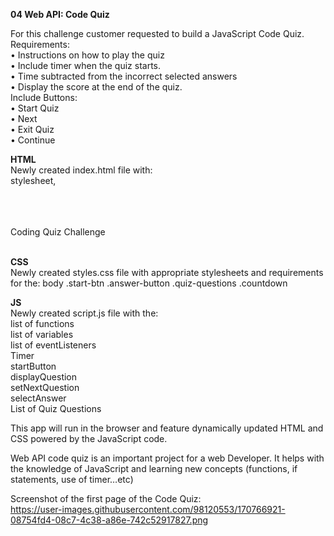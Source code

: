 <strong>04 Web API: Code Quiz</strong><br>

For this challenge customer requested to build a JavaScript Code Quiz.<br>
Requirements:<br>
• Instructions on how to play the quiz<br>
• Include timer when the quiz starts.<br>
• Time subtracted from the incorrect selected answers<br>
• Display the score at the end of the quiz.<br>
Include Buttons:<br>
	• Start Quiz<br>
	• Next<br>
	• Exit Quiz<br>
	• Continue<br>
		      
<strong>HTML</strong><br>
Newly created index.html file with:<br>
stylesheet<links>,<br>
<body><br>
<div class="questions-container"><br>
<div class="quiz_title"><br>
Coding Quiz Challenge<br>
<script>/Assets/script.js"></script><br>

<strong>CSS</strong><br>
Newly created styles.css file with appropriate stylesheets and requirements for the:
body .start-btn .answer-button .quiz-questions .countdown 

<strong>JS</strong><br>
Newly created script.js file with the:<br>
list of functions<br>
list of variables<br>
list of eventListeners<br>
Timer<br>
startButton<br>
displayQuestion<br>
setNextQuestion<br>
selectAnswer<br>
List of Quiz Questions<br>

This app will run in the browser and feature dynamically updated HTML and CSS powered by the JavaScript code.

Web API code quiz is an important project for a web Developer. It helps with the knowledge of JavaScript and learning new concepts (functions, if statements, use of timer…etc)

Screenshot of the first page of the Code Quiz:<br>
https://user-images.githubusercontent.com/98120553/170766921-08754fd4-08c7-4c38-a86e-742c52917827.png
